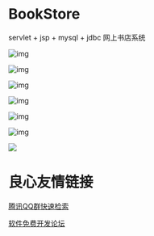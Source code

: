 # BookStore

servlet + jsp + mysql + jdbc 网上书店系统

![img](https://user-images.githubusercontent.com/23720005/32825694-e05ce5c2-ca20-11e7-86de-06ad044e3ba8.png)



![img](https://user-images.githubusercontent.com/23720005/35767272-3f4292fc-0924-11e8-99b5-9528d8ea6bef.png)



![img](https://user-images.githubusercontent.com/23720005/35767286-8046151c-0924-11e8-8938-1d6e738759bb.png)



![img](https://user-images.githubusercontent.com/23720005/35767300-d0d1ee66-0924-11e8-89bd-858e4a37f028.png)



![img](https://user-images.githubusercontent.com/23720005/32825846-55ae91b8-ca21-11e7-9d16-96b1969a4785.png)



![img](https://user-images.githubusercontent.com/23720005/35767318-26998f20-0925-11e8-9721-4480bb109da5.png)



![](https://user-images.githubusercontent.com/23720005/35767338-9fd8d242-0925-11e8-8ac7-953b4ba5a88c.png)



 # 良心友情链接

[腾讯QQ群快速检索](http://u.720life.cn/s/8cf73f7c)

[软件免费开发论坛](http://u.720life.cn/s/bbb01dc0)